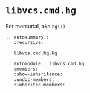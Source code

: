 # `libvcs.cmd.hg`

For mercurial, aka `hg(1)`.

```{eval-rst}
.. autosummary::
   :recursive:

   libvcs.cmd.hg.Hg
```

```{eval-rst}
.. automodule:: libvcs.cmd.hg
   :members:
   :show-inheritance:
   :undoc-members:
   :inherited-members:
```
